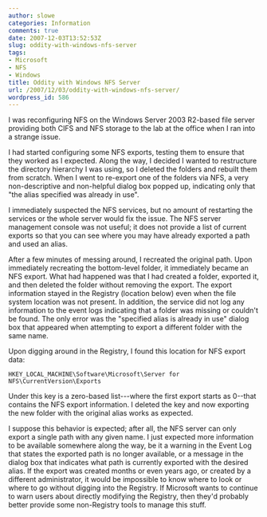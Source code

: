 ```yaml
---
author: slowe
categories: Information
comments: true
date: 2007-12-03T13:52:53Z
slug: oddity-with-windows-nfs-server
tags:
- Microsoft
- NFS
- Windows
title: Oddity with Windows NFS Server
url: /2007/12/03/oddity-with-windows-nfs-server/
wordpress_id: 586
---
```


I was reconfiguring NFS on the Windows Server 2003 R2-based file server providing both CIFS and NFS storage to the lab at the office when I ran into a strange issue.

I had started configuring some NFS exports, testing them to ensure that they worked as I expected. Along the way, I decided I wanted to restructure the directory hierarchy I was using, so I deleted the folders and rebuilt them from scratch. When I went to re-export one of the folders via NFS, a very non-descriptive and non-helpful dialog box popped up, indicating only that "the alias specified was already in use".

I immediately suspected the NFS services, but no amount of restarting the services or the whole server would fix the issue. The NFS server management console was not useful; it does not provide a list of current exports so that you can see where you may have already exported a path and used an alias.

After a few minutes of messing around, I recreated the original path. Upon immediately recreating the bottom-level folder, it immediately became an NFS export. What had happened was that I had created a folder, exported it, and then deleted the folder without removing the export. The export information stayed in the Registry (location below) even when the file system location was not present. In addition, the service did not log any information to the event logs indicating that a folder was missing or couldn't be found. The only error was the "specified alias is already in use" dialog box that appeared when attempting to export a different folder with the same name.

Upon digging around in the Registry, I found this location for NFS export data:

```text
HKEY_LOCAL_MACHINE\Software\Microsoft\Server for NFS\CurrentVersion\Exports
```

Under this key is a zero-based list---where the first export starts as 0--that contains the NFS export information. I deleted the key and now exporting the new folder with the original alias works as expected.

I suppose this behavior is expected; after all, the NFS server can only export a single path with any given name. I just expected more information to be available somewhere along the way, be it a warning in the Event Log that states the exported path is no longer available, or a message in the dialog box that indicates what path is currently exported with the desired alias. If the export was created months or even years ago, or created by a different administrator, it would be impossible to know where to look or where to go without digging into the Registry. If Microsoft wants to continue to warn users about directly modifying the Registry, then they'd probably better provide some non-Registry tools to manage this stuff.
